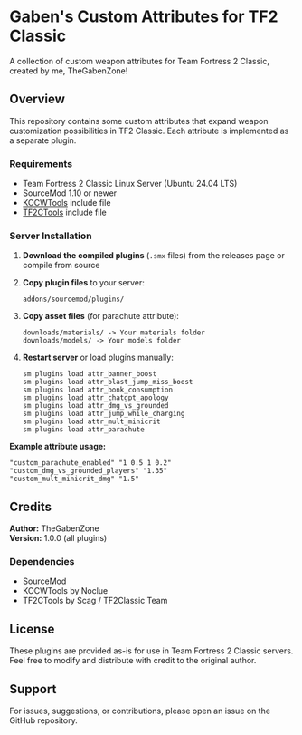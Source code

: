 # Gaben's Custom Attributes for TF2 Classic

A collection of custom weapon attributes for Team Fortress 2 Classic, created by me, TheGabenZone!

## Overview

This repository contains some custom attributes that expand weapon customization possibilities in TF2 Classic. Each attribute is implemented as a separate plugin.

### Requirements
- Team Fortress 2 Classic Linux Server (Ubuntu 24.04 LTS)
- SourceMod 1.10 or newer
- [KOCWTools](https://github.com/Reagy/TF2Classic-KO-Custom-Weapons/blob/main/assets_sourcemod/source%20code/kocwtools.sp) include file
- [TF2CTools](https://github.com/tf2classic/SM-TF2Classic-Tools/releases/tag/tf2ctools-2.2.0) include file  

### Server Installation

1. **Download the compiled plugins** (`.smx` files) from the releases page or compile from source

2. **Copy plugin files** to your server:
   ```
   addons/sourcemod/plugins/
   ```

3. **Copy asset files** (for parachute attribute):
   ```
   downloads/materials/ -> Your materials folder
   downloads/models/ -> Your models folder
   ```

4. **Restart server** or load plugins manually:
   ```
   sm plugins load attr_banner_boost
   sm plugins load attr_blast_jump_miss_boost
   sm plugins load attr_bonk_consumption
   sm plugins load attr_chatgpt_apology
   sm plugins load attr_dmg_vs_grounded
   sm plugins load attr_jump_while_charging
   sm plugins load attr_mult_minicrit
   sm plugins load attr_parachute
   ```

**Example attribute usage:**
```
"custom_parachute_enabled" "1 0.5 1 0.2"
"custom_dmg_vs_grounded_players" "1.35"
"custom_mult_minicrit_dmg" "1.5"
```
## Credits

**Author:** TheGabenZone  
**Version:** 1.0.0 (all plugins)

### Dependencies
- SourceMod
- KOCWTools by Noclue
- TF2CTools by Scag / TF2Classic Team

## License

These plugins are provided as-is for use in Team Fortress 2 Classic servers. Feel free to modify and distribute with credit to the original author.

## Support

For issues, suggestions, or contributions, please open an issue on the GitHub repository.